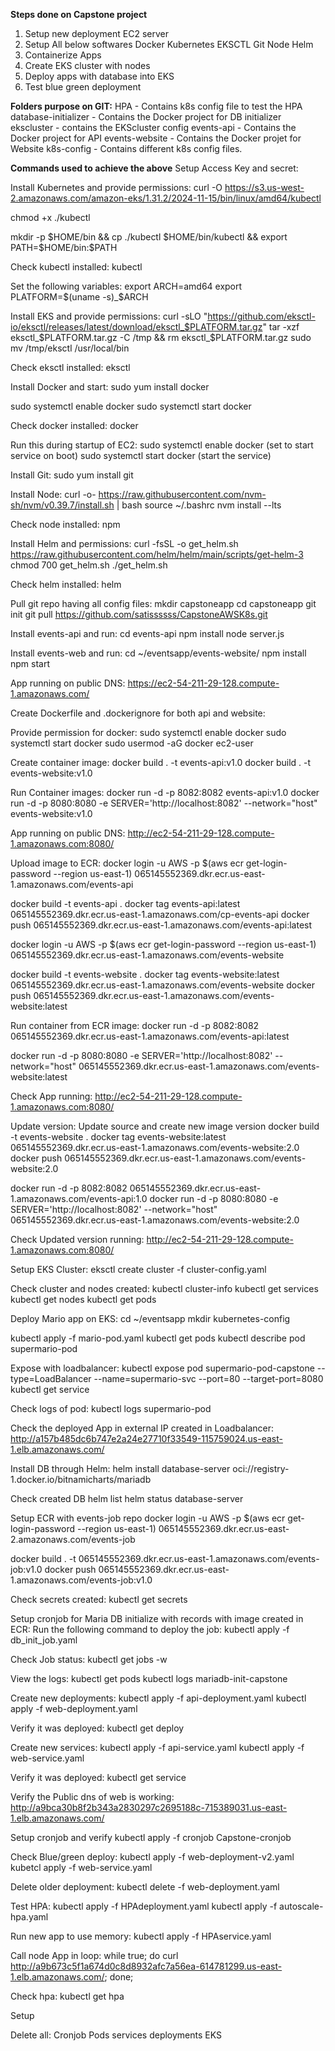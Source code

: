 **Steps done on Capstone project**
1. Setup new deployment EC2 server
2. Setup All below softwares
   Docker
   Kubernetes
   EKSCTL
   Git
   Node
   Helm
3. Containerize Apps
4. Create EKS cluster with nodes
5. Deploy apps with database into EKS
6. Test blue green deployment

**Folders purpose on GIT:**
HPA - Contains k8s config file to test the HPA
database-initializer - Contains the Docker project for DB initializer 
ekscluster - contains the EKScluster config
events-api - Contains the Docker project for API
events-website - Contains the Docker projet for Website
k8s-config - Contains different k8s config files.


**Commands used to achieve the above**
Setup Access Key and secret:

Install Kubernetes and provide permissions:
curl -O https://s3.us-west-2.amazonaws.com/amazon-eks/1.31.2/2024-11-15/bin/linux/amd64/kubectl

chmod +x ./kubectl 

mkdir -p $HOME/bin && cp ./kubectl $HOME/bin/kubectl && export PATH=$HOME/bin:$PATH

Check kubectl installed:
kubectl

Set the following variables:
export ARCH=amd64
export PLATFORM=$(uname -s)_$ARCH

Install EKS and provide permissions:
curl -sLO "https://github.com/eksctl-io/eksctl/releases/latest/download/eksctl_$PLATFORM.tar.gz"
tar -xzf eksctl_$PLATFORM.tar.gz -C /tmp && rm eksctl_$PLATFORM.tar.gz
sudo mv /tmp/eksctl /usr/local/bin

Check eksctl installed:
eksctl

Install Docker and start:
sudo yum install docker

sudo systemctl enable docker
sudo systemctl start docker


Check docker installed:
docker

Run this during startup of EC2:
sudo systemctl enable docker (set to start service on boot)
sudo systemctl start docker (start the service)

Install Git:
sudo yum install git

Install Node:
curl -o- https://raw.githubusercontent.com/nvm-sh/nvm/v0.39.7/install.sh | bash
source ~/.bashrc
nvm install --lts

Check node installed:
npm

Install Helm and permissions:
curl -fsSL -o get_helm.sh https://raw.githubusercontent.com/helm/helm/main/scripts/get-helm-3
chmod 700 get_helm.sh
./get_helm.sh

Check helm installed:
helm 


Pull git repo having all config files:
mkdir capstoneapp
cd capstoneapp
git init
git pull https://github.com/satissssss/CapstoneAWSK8s.git

Install events-api and run:
cd events-api
npm install
node server.js


Install events-web and run:
cd ~/eventsapp/events-website/
npm install
npm start

App running on public DNS:
https://ec2-54-211-29-128.compute-1.amazonaws.com/


Create Dockerfile and .dockerignore for both api and website:

Provide permission for docker:
sudo systemctl enable docker
sudo systemctl start docker
sudo usermod -aG docker ec2-user

Create container image:
docker build . -t events-api:v1.0
docker build . -t events-website:v1.0


Run Container images:
docker run -d -p 8082:8082 events-api:v1.0
docker run -d -p 8080:8080 -e SERVER='http://localhost:8082' --network="host" events-website:v1.0

App running on public DNS:
http://ec2-54-211-29-128.compute-1.amazonaws.com:8080/

Upload image to ECR:
docker login -u AWS -p $(aws ecr get-login-password --region us-east-1) 065145552369.dkr.ecr.us-east-1.amazonaws.com/events-api

docker build -t events-api .
docker tag events-api:latest 065145552369.dkr.ecr.us-east-1.amazonaws.com/cp-events-api
docker push 065145552369.dkr.ecr.us-east-1.amazonaws.com/events-api:latest


docker login -u AWS -p $(aws ecr get-login-password --region us-east-1)  065145552369.dkr.ecr.us-east-1.amazonaws.com/events-website

docker build -t events-website .
docker tag events-website:latest  065145552369.dkr.ecr.us-east-1.amazonaws.com/events-website
docker push  065145552369.dkr.ecr.us-east-1.amazonaws.com/events-website:latest

Run container from ECR image:
docker run -d -p 8082:8082 065145552369.dkr.ecr.us-east-1.amazonaws.com/events-api:latest

docker run -d -p 8080:8080 -e SERVER='http://localhost:8082' --network="host" 065145552369.dkr.ecr.us-east-1.amazonaws.com/events-website:latest

Check App running:
http://ec2-54-211-29-128.compute-1.amazonaws.com:8080/

Update version:
Update source and create new image version
docker build -t events-website .
docker tag events-website:latest  065145552369.dkr.ecr.us-east-1.amazonaws.com/events-website:2.0
docker push  065145552369.dkr.ecr.us-east-1.amazonaws.com/events-website:2.0

docker run -d -p 8082:8082 065145552369.dkr.ecr.us-east-1.amazonaws.com/events-api:1.0
docker run -d -p 8080:8080 -e SERVER='http://localhost:8082' --network="host" 065145552369.dkr.ecr.us-east-1.amazonaws.com/events-website:2.0

Check Updated version running:
http://ec2-54-211-29-128.compute-1.amazonaws.com:8080/

Setup EKS Cluster:
eksctl create cluster -f cluster-config.yaml

Check cluster and nodes created:
kubectl cluster-info
kubectl get services 
kubectl get nodes
kubectl get pods

Deploy Mario app on EKS:
cd ~/eventsapp
mkdir kubernetes-config

kubectl apply -f mario-pod.yaml
kubectl get pods
kubectl describe pod supermario-pod


Expose with loadbalancer:
kubectl expose pod supermario-pod-capstone --type=LoadBalancer --name=supermario-svc --port=80 --target-port=8080
kubectl get service

Check logs of pod:
kubectl logs supermario-pod

Check the deployed App in external IP created in Loadbalancer:
http://a157b485dc6b747e2a24e27710f33549-115759024.us-east-1.elb.amazonaws.com/

Install DB through Helm:
helm install database-server oci://registry-1.docker.io/bitnamicharts/mariadb

Check created DB
helm list
helm status database-server

Setup ECR with events-job repo
docker login -u AWS -p $(aws ecr get-login-password --region us-east-1) 065145552369.dkr.ecr.us-east-2.amazonaws.com/events-job

docker build . -t 065145552369.dkr.ecr.us-east-1.amazonaws.com/events-job:v1.0
docker push 065145552369.dkr.ecr.us-east-1.amazonaws.com/events-job:v1.0

Check secrets created:
kubectl get secrets

Setup cronjob for Maria DB initialize with records with image created in ECR:
Run the following command to deploy the job:
kubectl apply -f db_init_job.yaml

Check Job status:
kubectl get jobs -w

View the logs:
kubectl get pods
kubectl logs mariadb-init-capstone


Create new deployments:
kubectl apply -f api-deployment.yaml 
kubectl apply -f web-deployment.yaml 

Verify it was deployed:
kubectl get deploy

Create new services:
kubectl apply -f api-service.yaml 
kubectl apply -f web-service.yaml 

Verify it was deployed:
kubectl get service

Verify the Public dns of web is working:
http://a9bca30b8f2b343a2830297c2695188c-715389031.us-east-1.elb.amazonaws.com/

Setup cronjob and verify
kubectl apply -f cronjob Capstone-cronjob

Check Blue/green deploy:
kubectl apply -f web-deployment-v2.yaml
kubetcl apply -f web-service.yaml

Delete older deployment:
kubectl delete -f web-deployment.yaml

Test HPA:
kubectl apply -f HPAdeployment.yaml 
kubectl apply -f autoscale-hpa.yaml 

Run new app to use memory:
kubectl apply -f HPAservice.yaml

Call node App in loop:
while true; do curl http://a9b673c5f1a674d0c8d8932afc7a56ea-614781299.us-east-1.elb.amazonaws.com/; done;

Check hpa:
kubectl get hpa

Setup 

Delete all:
Cronjob
Pods
services
deployments
EKS
